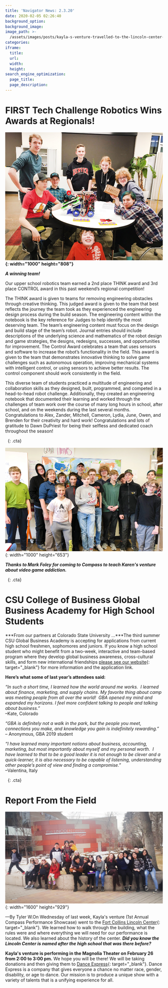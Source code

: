 ```yaml
---
title: 'Navigator News: 2.3.20'
date: 2020-02-05 02:26:40
background_option:
background_image:
image_path: >-
  /assets/images/posts/kayla-s-venture-travelled-to-the-lincoln-center-to-plan-for-their-performance-space.jpg
categories:
iframe:
  title:
  url:
  width:
  height:
search_engine_optimization:
  page_title:
  page_description:
---
```


# **FIRST Tech Challenge Robotics Wins Awards at Regionals\!**

**![](/assets/images/a-winning-team.jpg){: width="1000" height="808"}**

***A winning team\!***

Our upper school robotics team earned a 2nd place THINK award and 3rd place CONTROL award in this past weekend’s regional competition\!&nbsp;

The THINK award is given to teams for removing engineering obstacles through creative thinking. This judged award is given to the team that best reflects the journey the team took as they experienced the engineering design process during the build season. The engineering content within the notebook is the key reference for Judges to help identify the most deserving team. The team’s engineering content must focus on the design and build stage of the team’s robot. Journal entries should include descriptions of the underlying science and mathematics of the robot design and game strategies, the designs, redesigns, successes, and opportunities for improvement. The Control Award celebrates a team that uses sensors and software to increase the robot’s functionality in the field. This award is given to the team that demonstrates innovative thinking to solve game challenges such as autonomous operation, improving mechanical systems with intelligent control, or using sensors to achieve better results. The control component should work consistently in the field.&nbsp;

This diverse team of students practiced a multitude of engineering and collaboration skills as they designed, built, programmed, and competed in a head-to-head robot challenge. Additionally, they created an engineering notebook that documented their learning and worked through the challenges of team work over the course of many long hours in school, after school, and on the weekends during the last several months. Congratulations to Alex, Zander, Mitchell, Cameron, Lydia, June, Owen, and Brenden for their creativity and hard work\! Congratulations and lots of gratitude to Dawn DuPriest for being their selfless and dedicated coach throughout the season\!

&nbsp;
{: .cta}

![](/assets/images/thanks-to-mark-foley-for-coming-to-compass-to-teach-karen-s-venture-about-video-game-addiction.jpg){: width="1000" height="653"}

***Thanks to Mark Foley for coming to Compass to teach Karen's venture about video game addiction.***

&nbsp;
{: .cta}

# **CSU College of Business Global Business Academy for High School Students**

***From our partners at Colorado State University …***The third summer CSU Global Business Academy is accepting for applications from current high school freshmen, sophomores and juniors. If you know a high school student who might benefit from a two-week, interactive and team-based program where they develop global business awareness, cross-cultural skills, and form new international friendships&nbsp;[please see our website](https://biz.colostate.edu/academics/high-school-programs/global-business-academy){: target="_blank"}&nbsp;for more information and the application link.

**Here’s what some of last year’s attendees said:**

*“In such a short time, I learned how the world around me works.&nbsp; I learned about finance, marketing, and supply chains. My favorite thing about camp was meeting people from all over the world\!&nbsp; GBA opened my mind and expanded my horizons. I feel more confident talking to people and talking about business.”*&nbsp;<br>–Kate, Colorado

*“GBA is definitely not a walk in the park, but the people you meet, connections you make, and knowledge you gain is indefinitely rewarding.”*<br>– Anonymous, GBA 2019 student

*“I have learned many important notions about business, accounting, marketing, but most importantly about myself and my personal worth.&nbsp; I have learned to that to be a good leader it is not enough to be clever and a quick-learner, it is also necessary to be capable of listening, understanding other people’s point of view and finding a compromise.”*<br>–Valentina, Italy

&nbsp;
{: .cta}

# Report From the Field

![](/assets/images/kayla-s-venture-travelled-to-the-lincoln-center-to-plan-for-their-performance-space.jpg){: width="1600" height="929"}

—By Tyler W.On Wednesday of last week, Kayla's venture (1st Annual Compass Performance Showcase) went to the&nbsp;[Fort Collins Lincoln Center](https://lctix.com/){: target="_blank"}. We learned how to walk through the building, what the rules were and where everything we will need for our performance is located. We also learned about the history of the center.&nbsp;***Did you know the Lincoln Center is named after the high school that was there before?***

**Kayla's venture is performing in the Magnolia Theater on February 26 from 2:00 to 3:00 pm.**&nbsp;We hope you will be there\! We will be taking donations and then giving them to&nbsp;[Dance Express](http://www.danceexpressfc.com/){: target="_blank"}. Dance Express is a company that gives everyone a chance no matter race, gender, disability, or age to dance. Our mission is to produce a unique show with a variety of talents that is a unifying experience for all.